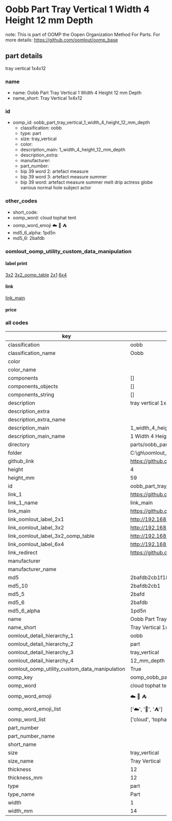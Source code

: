 # Oobb Part Tray Vertical 1 Width 4 Height 12 mm Depth  

note: This is part of OOMP the Oopen Organization Method For Parts. For more details: https://github.com/oomlout/oomp_base

##  part details
  



tray vertical 1x4x12



### name
* name: Oobb Part Tray Vertical 1 Width 4 Height 12 mm Depth
* name_short: Tray Vertical 1x4x12 
### id
* oomp_id: oobb_part_tray_vertical_1_width_4_height_12_mm_depth
  * classification: oobb
  * type: part
  * size: tray_vertical
  * color: 
  * description_main: 1_width_4_height_12_mm_depth
  * description_extra: 
  * manufacturer: 
  * part_number: 
  * bip 39 word 2: artefact measure
  * bip 39 word 3: artefact measure summer
  * bip 39 word: artefact measure summer melt drip actress globe various normal hole subject actor

### other_codes
* short_code: 
* oomp_word: cloud tophat tent
* oomp_word_emoji :cloud: :tophat: :tent:
* md5_6_alpha: 1pd5n
* md5_6: 2bafdb






### oomlout_oomp_utility_custom_data_manipulation
#### label print
[3x2](http://192.168.1.245:1112/?label=oomp%201pd5n)
[3x2_oomp_table](http://192.168.1.108:1112/?label=oomp%201pd5n)
[2x1](http://192.168.1.242:1112/?label=oomp%201pd5n)
[6x4](http://192.168.1.55:1112/?label=oomp%201pd5n)    

#### link

[link_main](https://github.com/oomlout/oomlout_oobb_version_4_generated_parts/tree/main/navigation_oomp/oobb/part/tray_vertical/1_width_4_height_12_mm_depth/part)                              

#### price







### all codes 
| key | value |  
| --- | --- |  
| classification | oobb |  
| classification_name | Oobb |  
| color |  |  
| color_name |  |  
| components | [] |  
| components_objects | [] |  
| components_string | [] |  
| description | tray vertical 1x4x12 |  
| description_extra |  |  
| description_extra_name |  |  
| description_main | 1_width_4_height_12_mm_depth |  
| description_main_name | 1 Width 4 Height 12 mm Depth |  
| directory | parts/oobb_part_tray_vertical_1_width_4_height_12_mm_depth |  
| folder | C:\gh\oomlout_oobb_version_4_generated_parts\parts\oobb_part_tray_vertical_1_width_4_height_12_mm_depth |  
| github_link | https://github.com/oomlout/oomlout_oomp_part_src/tree/main/parts/oobb_part_tray_vertical_1_width_4_height_12_mm_depth |  
| height | 4 |  
| height_mm | 59 |  
| id | oobb_part_tray_vertical_1_width_4_height_12_mm_depth |  
| link_1 | https://github.com/oomlout/oomlout_oobb_version_4_generated_parts/tree/main/navigation_oomp/oobb/part/tray_vertical/1_width_4_height_12_mm_depth/part |  
| link_1_name | link_main |  
| link_main | https://github.com/oomlout/oomlout_oobb_version_4_generated_parts/tree/main/navigation_oomp/oobb/part/tray_vertical/1_width_4_height_12_mm_depth/part |  
| link_oomlout_label_2x1 | http://192.168.1.242:1112/?label=oomp%201pd5n |  
| link_oomlout_label_3x2 | http://192.168.1.245:1112/?label=oomp%201pd5n |  
| link_oomlout_label_3x2_oomp_table | http://192.168.1.108:1112/?label=oomp%201pd5n |  
| link_oomlout_label_6x4 | http://192.168.1.55:1112/?label=oomp%201pd5n |  
| link_redirect | https://github.com/oomlout/oomlout_oobb_version_4_generated_parts/tree/main/parts/oobb_tray_vertical_01_04_12 |  
| manufacturer |  |  
| manufacturer_name |  |  
| md5 | 2bafdb2cb1f18c680b2198abb2627867 |  
| md5_10 | 2bafdb2cb1 |  
| md5_5 | 2bafd |  
| md5_6 | 2bafdb |  
| md5_6_alpha | 1pd5n |  
| name | Oobb Part Tray Vertical 1 Width 4 Height 12 mm Depth |  
| name_short | Tray Vertical 1x4x12  |  
| oomlout_detail_hierarchy_1 | oobb |  
| oomlout_detail_hierarchy_2 | part |  
| oomlout_detail_hierarchy_3 | tray_vertical |  
| oomlout_detail_hierarchy_4 | 12_mm_depth |  
| oomlout_oomp_utility_custom_data_manipulation | True |  
| oomp_key | oomp_oobb_part_tray_vertical_1_width_4_height_12_mm_depth |  
| oomp_word | cloud tophat tent |  
| oomp_word_emoji | :cloud: :tophat: :tent: |  
| oomp_word_emoji_list | [':cloud:', ':tophat:', ':tent:'] |  
| oomp_word_list | ['cloud', 'tophat', 'tent'] |  
| part_number |  |  
| part_number_name |  |  
| short_name |  |  
| size | tray_vertical |  
| size_name | Tray Vertical |  
| thickness | 12 |  
| thickness_mm | 12 |  
| type | part |  
| type_name | Part |  
| width | 1 |  
| width_mm | 14 |  
